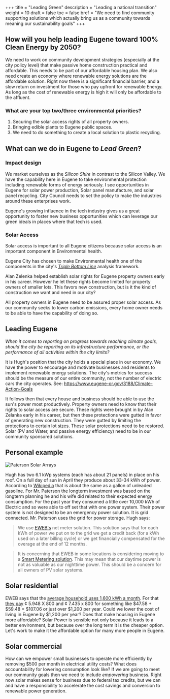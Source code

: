 +++
title = "Leading Green"
description = "Leading a national transition"
weight = 10
draft = false
toc = false
bref = "We need to find community supporting solutions which actually bring us as a community towards meaning our sustainability goals"
+++


## How will you help leading Eugene toward 100% Clean Energy by 2050?
We need to work on community development strategies (especially at the city policy level) that make passive home construction practical and affordable. This needs to be part of our affordable housing plan. We also need create an economy where renewable energy solutions are the affordable solution. Right now there is a significant financial barrier, and a slow return on investment for those who pay upfront for renewable Energy. As long as the cost of renewable energy is high it will only be affordable to the affluent.

### What are your top two/three environmental priorities?
1. Securing the solar access rights of all property owners.
2. Bringing edible plants to Eugene public spaces.
3. We need to do something to create a local solution to plastic recycling.

## What can we do in Eugene to _Lead Green_?

### Impact design
We market ourselves as the _Silicon Shire_ in contrast to the Silicon Valley. We have the capability here in Eugene to take environmental protection including renewable forms of energy seriously. I see opportunities in Eugene for solar power production, Solar panel manufacture, and solar panel recycling. City Council needs to set the policy to make the industries around these enterprises work.

Eugene's growing influence in the tech industry gives us a great opportunity to foster new business opportunities which can leverage our green ideals in places where that tech is used.

### Solar Access
Solar access is important to all Eugene citizens because solar access is an important component in Environmental health.

Eugene City has chosen to make Environmental health one of the components in the city's _[Triple Bottom Line](https://www.eugene-or.gov/512/Triple-Bottom-Line)_ analysis framework.

Alan Zelenka helped establish solar rights for Eugene property owners early in his career. However he let these rights become limited for property owners of smaller lots. This favors new construction, but is it the kind of construction we want and need in our city?

All property owners in Eugene need to be assured proper solar access. As our community seeks to lower carbon emissions, every home owner needs to be able to have the capability of doing so.

## Leading Eugene

_When it comes to reporting on progress towards reaching climate goals, should the city be reporting on its infrastructure performance, or the performance of all activities within the city limits?_

It is Hugh's position that the city holds a special place in our economy. We have the power to encourage and motivate businesses and residents to implement renewable energy solutions.  The city's metrics for success should be the measure of our entire community, not the number of electric cars the city operates. See: https://www.eugene-or.gov/3188/Climate-Action-Goals

It follows then that every house and business should be able to use the sun's power most productively. Property owners need to know that their rights to solar access are secure. These rights were brought in by Alan Zelanka early in his career, but then these protections were gutted in favor of generating new construction. They were gutted by limiting the protections to certain lot sizes. These solar protections need to be restored. Solar (PV and Water, and passive energy efficiency) need to be in our community sponsored solutions.

## Personal example

![Paterson Solar Arrays](https://hugh4.us/img/Paterson-solar.JPG "Paterson Solar Arrays")

Hugh has two 6.1 kWp systems (each has about 21 panels) in place on his roof. On a full day of sun in April they produce about 33-34 kWh of power. According to [Wikipedia](https://en.wikipedia.org/wiki/Gasoline_gallon_equivalent) that is about the same as a gallon of unleaded gasoline. For Mr. Paterson the longterm investment was based on the longterm planning he and his wife did related to their expected energy consumption. For the past year they consumed a little over 10,000 kWh of Electric and so were able to off set that with one power system. Their power system is not designed to be an emergency power solution. It is grid connected. Mr. Paterson uses the grid for power storage. Hugh says:

>We use [EWEB's](http://www.eweb.org/residential-customers/going-green/solar-electric) net meter solution. This solution says that for each kWh of power we put on to the grid we get a credit back (for a kWh used on a later billing cycle) or we get financially compensated for the overage at the end of 12 months.  

>It is concerning that EWEB in some locations is considering moving to a [Smart Metering solution](http://www.eweb.org/residential-customers/smart-meters-and-smart-grid/opt-out-program). This may mean that our daytime power is not as valuable as our nighttime power. This should be a concern for all owners of PV solar systems.

## Solar residential

EWEB says that the [average household uses 1,600 kWh a month](http://www.eweb.org/business-customers/going-green/greenpower-for-business). For that [they pay](http://www.eweb.org/residential-customers/residential-pricing)  ¢ 5.948 X 800 and ¢ 7.435 x 800 for something like  $47.58 + $59.48 = $107.06 or just over $1,200 per year. Could we lower the cost of living in Eugene by $1,200 per year? Does that make housing in Eugene more affordable? Solar Power is sensible not only because it leads to a better environment, but because over the long term it is the cheaper option. Let's work to make it the affordable option for many more people in Eugene.

## Solar commercial

How can we empower small businesses to operate more efficiently by removing $500 per month in electrical utility costs? What does accountability for lowering consumption look like? If we are going to meet our community goals then we need to include _empowering_ business. Right now solar makes sense for business due to federal tax credits, but we can and have a responsibility to accelerate the cost savings and conversion to renewable power generation.
